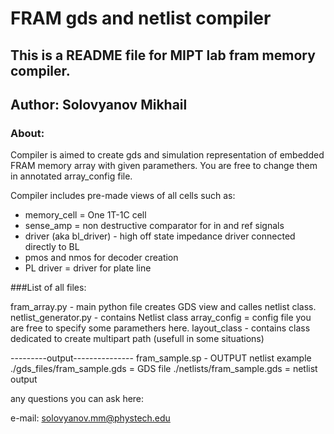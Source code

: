 # FRAM gds and netlist compiler

## This is a README file for MIPT lab fram memory compiler.

## Author: Solovyanov Mikhail

### About:
Compiler is aimed to create gds and simulation representation of embedded FRAM memory array with given paramethers. You are free to change them in annotated array_config file.

Compiler includes pre-made views of all cells such as:

- memory_cell = One 1T-1C cell
- sense_amp = non destructive comparator for in and ref signals
- driver (aka bl_driver) - high off state  impedance  driver connected directly to BL
- pmos and nmos for decoder creation
- PL driver = driver for plate line



###List of all files:

fram_array.py - main python file creates GDS view and calles netlist class.
netlist_generator.py - contains Netlist class
array_config = config file you are free to specify some paramethers here.
layout_class - contains class dedicated to create multipart path (usefull in some situations)


---------output---------------
fram_sample.sp - OUTPUT netlist example
./gds_files/fram_sample.gds = GDS file
./netlists/fram_sample.gds = netlist output

any questions you can ask here:

e-mail: solovyanov.mm@phystech.edu
